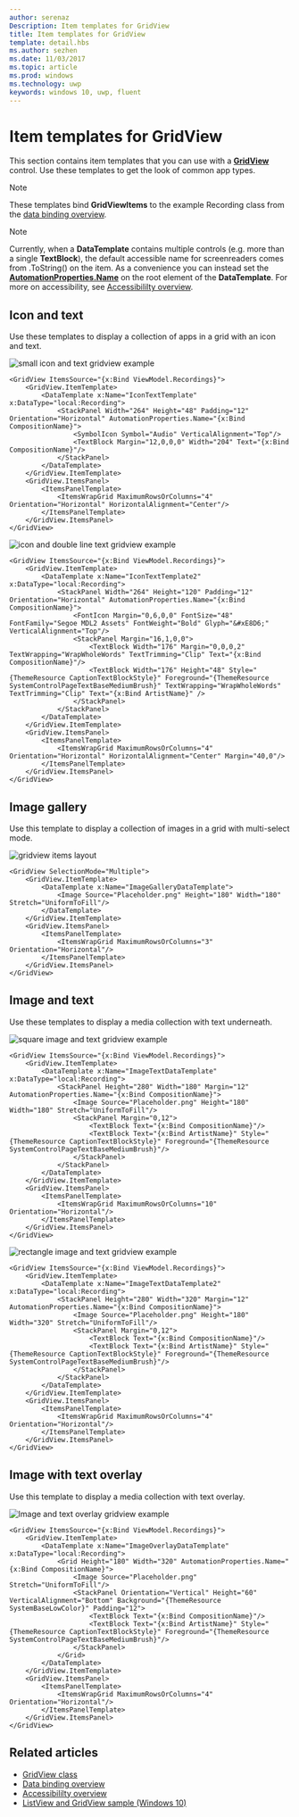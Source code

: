 ```yaml
---
author: serenaz
Description: Item templates for GridView
title: Item templates for GridView
template: detail.hbs
ms.author: sezhen
ms.date: 11/03/2017
ms.topic: article
ms.prod: windows
ms.technology: uwp
keywords: windows 10, uwp, fluent
---
```

# Item templates for GridView

This section contains item templates that you can use with a [**GridView**](https://docs.microsoft.com/en-us/uwp/api/Windows.UI.Xaml.Controls.GridView) control. Use these templates to get the look of common app types.

> [!NOTE] 
These templates bind **GridViewItems** to the example Recording class from the [data binding overview](../data-binding/data-binding-quickstart.md).

> [!NOTE] 
Currently, when a **DataTemplate** contains multiple controls (e.g. more than a single **TextBlock**), the default accessible name for screenreaders comes from .ToString() on the item. As a convenience you can instead set the [**AutomationProperties.Name**](https://docs.microsoft.com/en-us/uwp/api/windows.ui.xaml.automation.automationproperties) on the root element of the **DataTemplate**. For more on accessibility, see [Accessibililty overview](../accessibility/accessibility-overview.md).

## Icon and text
Use these templates to display a collection of apps in a grid with an icon and text.

![small icon and text gridview example](images/listitems/icontext.png)
```xaml
<GridView ItemsSource="{x:Bind ViewModel.Recordings}">
    <GridView.ItemTemplate>
        <DataTemplate x:Name="IconTextTemplate" x:DataType="local:Recording">
            <StackPanel Width="264" Height="48" Padding="12" Orientation="Horizontal" AutomationProperties.Name="{x:Bind CompositionName}">
                <SymbolIcon Symbol="Audio" VerticalAlignment="Top"/>
                <TextBlock Margin="12,0,0,0" Width="204" Text="{x:Bind CompositionName}"/>
            </StackPanel>
        </DataTemplate>
    </GridView.ItemTemplate>
    <GridView.ItemsPanel>
        <ItemsPanelTemplate>
            <ItemsWrapGrid MaximumRowsOrColumns="4" Orientation="Horizontal" HorizontalAlignment="Center"/>
        </ItemsPanelTemplate>
    </GridView.ItemsPanel>
</GridView>
```

![icon and double line text gridview example](images/listitems/icontext2.png)
```xaml
<GridView ItemsSource="{x:Bind ViewModel.Recordings}">
    <GridView.ItemTemplate>
        <DataTemplate x:Name="IconTextTemplate2" x:DataType="local:Recording">
            <StackPanel Width="264" Height="120" Padding="12" Orientation="Horizontal" AutomationProperties.Name="{x:Bind CompositionName}">
                <FontIcon Margin="0,6,0,0" FontSize="48" FontFamily="Segoe MDL2 Assets" FontWeight="Bold" Glyph="&#xE8D6;" VerticalAlignment="Top"/>
                <StackPanel Margin="16,1,0,0">
                    <TextBlock Width="176" Margin="0,0,0,2" TextWrapping="WrapWholeWords" TextTrimming="Clip" Text="{x:Bind CompositionName}"/>
                    <TextBlock Width="176" Height="48" Style="{ThemeResource CaptionTextBlockStyle}" Foreground="{ThemeResource SystemControlPageTextBaseMediumBrush}" TextWrapping="WrapWholeWords" TextTrimming="Clip" Text="{x:Bind ArtistName}" />
                </StackPanel>
            </StackPanel>
        </DataTemplate>
    </GridView.ItemTemplate>
    <GridView.ItemsPanel>
        <ItemsPanelTemplate>
            <ItemsWrapGrid MaximumRowsOrColumns="4" Orientation="Horizontal" HorizontalAlignment="Center" Margin="40,0"/>
        </ItemsPanelTemplate>
    </GridView.ItemsPanel>
</GridView>
```

## Image gallery
Use this template to display a collection of images in a grid with multi-select mode.

![gridview items layout](images/listitems/gridviewitems.png)
```xaml
<GridView SelectionMode="Multiple">
    <GridView.ItemTemplate>
        <DataTemplate x:Name="ImageGalleryDataTemplate">
            <Image Source="Placeholder.png" Height="180" Width="180" Stretch="UniformToFill"/>
        </DataTemplate>
    </GridView.ItemTemplate>
    <GridView.ItemsPanel>
        <ItemsPanelTemplate>
            <ItemsWrapGrid MaximumRowsOrColumns="3" Orientation="Horizontal"/>
        </ItemsPanelTemplate>
    </GridView.ItemsPanel>
</GridView>
```
## Image and text
Use these templates to display a media collection with text underneath.

![square image and text gridview example](images/listitems/imageandtext.png)
```xaml
<GridView ItemsSource="{x:Bind ViewModel.Recordings}">
    <GridView.ItemTemplate>
        <DataTemplate x:Name="ImageTextDataTemplate" x:DataType="local:Recording">
            <StackPanel Height="280" Width="180" Margin="12" AutomationProperties.Name="{x:Bind CompositionName}">
                <Image Source="Placeholder.png" Height="180" Width="180" Stretch="UniformToFill"/>
                <StackPanel Margin="0,12">
                    <TextBlock Text="{x:Bind CompositionName}"/>
                    <TextBlock Text="{x:Bind ArtistName}" Style="{ThemeResource CaptionTextBlockStyle}" Foreground="{ThemeResource SystemControlPageTextBaseMediumBrush}"/>
                </StackPanel>
            </StackPanel>
        </DataTemplate>
    </GridView.ItemTemplate>
    <GridView.ItemsPanel>
        <ItemsPanelTemplate>
            <ItemsWrapGrid MaximumRowsOrColumns="10" Orientation="Horizontal"/>
        </ItemsPanelTemplate>
    </GridView.ItemsPanel>
</GridView>
```

![rectangle image and text gridview example](images/listitems/imageandtext2.png)
```xaml
<GridView ItemsSource="{x:Bind ViewModel.Recordings}">
    <GridView.ItemTemplate>
        <DataTemplate x:Name="ImageTextDataTemplate2" x:DataType="local:Recording">
            <StackPanel Height="280" Width="320" Margin="12" AutomationProperties.Name="{x:Bind CompositionName}">
                <Image Source="Placeholder.png" Height="180" Width="320" Stretch="UniformToFill"/>
                <StackPanel Margin="0,12">
                    <TextBlock Text="{x:Bind CompositionName}"/>
                    <TextBlock Text="{x:Bind ArtistName}" Style="{ThemeResource CaptionTextBlockStyle}" Foreground="{ThemeResource SystemControlPageTextBaseMediumBrush}"/>
                </StackPanel>
            </StackPanel>
        </DataTemplate>
    </GridView.ItemTemplate>
    <GridView.ItemsPanel>
        <ItemsPanelTemplate>
            <ItemsWrapGrid MaximumRowsOrColumns="4" Orientation="Horizontal"/>
        </ItemsPanelTemplate>
    </GridView.ItemsPanel>
</GridView>
```

## Image with text overlay
Use this template to display a media collection with text overlay.

![Image and text overlay gridview example](images/listitems/imageoverlay.png)
```xaml
<GridView ItemsSource="{x:Bind ViewModel.Recordings}">
    <GridView.ItemTemplate>
        <DataTemplate x:Name="ImageOverlayDataTemplate" x:DataType="local:Recording">
            <Grid Height="180" Width="320" AutomationProperties.Name="{x:Bind CompositionName}">
                <Image Source="Placeholder.png" Stretch="UniformToFill"/>
                <StackPanel Orientation="Vertical" Height="60" VerticalAlignment="Bottom" Background="{ThemeResource SystemBaseLowColor}" Padding="12">
                    <TextBlock Text="{x:Bind CompositionName}"/>
                    <TextBlock Text="{x:Bind ArtistName}" Style="{ThemeResource CaptionTextBlockStyle}" Foreground="{ThemeResource SystemControlPageTextBaseMediumBrush}"/>
                </StackPanel>
            </Grid>
        </DataTemplate>
    </GridView.ItemTemplate>
    <GridView.ItemsPanel>
        <ItemsPanelTemplate>
            <ItemsWrapGrid MaximumRowsOrColumns="4" Orientation="Horizontal"/>
        </ItemsPanelTemplate>
    </GridView.ItemsPanel>
</GridView>
```

## Related articles
- [GridView class](https://docs.microsoft.com/en-us/uwp/api/Windows.UI.Xaml.Controls.GridView)
- [Data binding overview](../data-binding/data-binding-quickstart.md)
- [Accessibililty overview](../accessibility/accessibility-overview.md)
- [ListView and GridView sample (Windows 10)](https://github.com/Microsoft/Windows-universal-samples/tree/master/Samples/XamlListView)